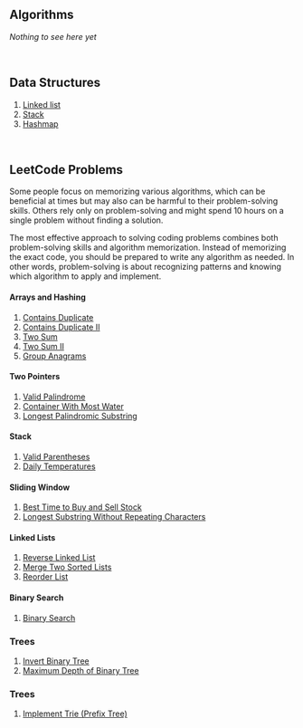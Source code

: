 ## Algorithms

<i>Nothing to see here yet</i>

<br>

## Data Structures

1. [Linked list](/dsa/linked-list.md)
2. [Stack](/dsa/stack.md)
3. [Hashmap](/dsa/hashmap.md)


<br>

## LeetCode Problems

Some people focus on memorizing various algorithms, which can be beneficial at times but may also can be harmful to their problem-solving skills. Others rely only on problem-solving and might spend 10 hours on a single problem without finding a solution.

The most effective approach to solving coding problems combines both problem-solving skills and algorithm memorization. Instead of memorizing the exact code, you should be prepared to write any algorithm as needed. In other words, problem-solving is about recognizing patterns and knowing which algorithm to apply and implement.

#### Arrays and Hashing

1. [Contains Duplicate](/leetcode/contains-duplicate.md)
2. [Contains Duplicate II](/leetcode/contains-duplicate-ii.md)
3. [Two Sum](/leetcode/two-sum.md)
4. [Two Sum II](/leetcode/two-sum-ii.md)
5. [Group Anagrams](/leetcode/group-anagrams.md)

#### Two Pointers

1. [Valid Palindrome](/leetcode/valid-palindrome.md)
2. [Container With Most Water](/leetcode/container-with-most-water.md)
3. [Longest Palindromic Substring](/leetcode/longest-palindromic-substring.md)

#### Stack

1. [Valid Parentheses](/leetcode/valid-parentheses.md)
2. [Daily Temperatures](/leetcode/daily-temperatures.md)

#### Sliding Window

1. [Best Time to Buy and Sell Stock](/leetcode/best-time-to-buy-and-sell-stock.md)
2. [Longest Substring Without Repeating Characters](/leetcode/longest-substring-without-repeating-characters.md)

#### Linked Lists

1. [Reverse Linked List](/leetcode/reverse-linked-list.md)
2. [Merge Two Sorted Lists](/leetcode/merge-two-sorted-lists.md)
3. [Reorder List](/leetcode/reorder-list.md)

#### Binary Search

1. [Binary Search](/leetcode/binary-search.md)

### Trees
1. [Invert Binary Tree](/leetcode/invert-binary-tree.md)
2. [Maximum Depth of Binary Tree](/leetcode/maximum-depth-of-binary-tree.md)

### Trees
1. [Implement Trie (Prefix Tree)](/leetcode/implement-trie-prefix-tree.md)